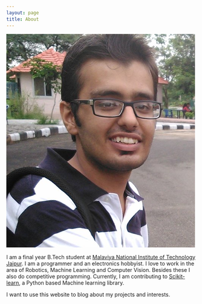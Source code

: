 ```yaml
---
layout: page
title: About
---
```


![Picture](/assets/profile.jpg)

I am a final year B.Tech student at [Malaviya National Institute of Technology Jaipur](http://mnit.ac.in/). I am a programmer
and an electronics hobbyist. I love to work in the area of Robotics, Machine Learning and Computer Vision. Besides these I also do competitive programming. Currently, I am contributing
to [Scikit-learn](https://github.com/scikit-learn/scikit-learn), a Python based Machine learning 
library.

I want to use this website to blog about my projects and interests.